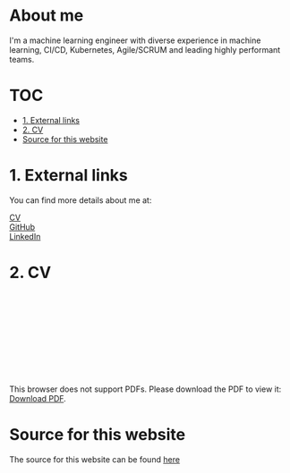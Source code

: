 # About me <!-- omit in toc -->

I'm a machine learning engineer with diverse experience in machine learning, CI/CD, Kubernetes, Agile/SCRUM and leading highly performant teams.

# TOC <!-- omit in toc -->

- [1. External links](#1-external-links)
- [2. CV](#2-cv)
- [Source for this website](#source-for-this-website)

# 1. External links

You can find more details about me at:

[CV](https://isuru.ca/cv.pdf)  
[GitHub](https://github.com/isuruwg)  
[LinkedIn](https://www.linkedin.com/in/isurug/)

# 2. CV

<object data="https://isuru.ca/cv.pdf" type="application/pdf" width="700px" height="700px">
    <embed src="https://isuru.ca/cv.pdf">
        <p>This browser does not support PDFs. Please download the PDF to view it: <a href="https://isuru.ca/cv.pdf">Download PDF</a>.</p>
    </embed>
</object>

# Source for this website

The source for this website can be found [here](https://github.com/isuruwg/personal-website) 


